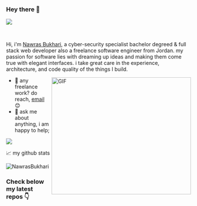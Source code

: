 ### Hey there 👋

![](https://visitor-badge.glitch.me/badge?page_id=NawrasBukhari.nawrasbukhari)

<br />

Hi, i'm [Nawras Bukhari](https://nawrasbukhari.tech/), a cyber-security specialist bachelor degreed & full stack web developer also a freelance software engineer from Jordan. my passion for software lies with dreaming up ideas and making them come true with elegant interfaces. i take great care in the experience, architecture, and code quality of the things I build.


  <img align="right" alt="GIF" src="https://github.com/abhisheknaiidu/abhisheknaiidu/blob/master/code.gif?raw=true" width="380" height="320" />
  
- 💼 any freelance work? do reach, [email](mailto:nawrasbukhari@hotmail.com) 😊
- 💬 ask me about anything, i am happy to help;

<img align="center" src="https://github-readme-stats.vercel.app/api/top-langs/?username=NawrasBukhari&hide_langs_below=1&theme=gotham&line_height=27&layout=compact" />

📈 my github stats

<img src="https://github-readme-stats.vercel.app/api?username=NawrasBukhari&show_icons=true&theme=gotham" alt="NawrasBukhari" />

### Check below my latest repos 👇




